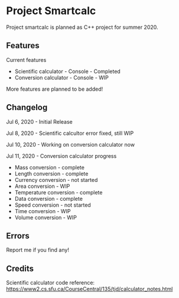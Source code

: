 # Project Smartcalc
Project smartcalc is planned as C++ project for summer 2020.

## Features
Current features
- Scientific calculator - Console - Completed
- Conversion calculator - Console - WIP

More features are planned to be added!

## Changelog
Jul 6, 2020 - Initial Release

Jul 8, 2020 - Scientific calcultor error fixed, still WIP

Jul 10, 2020 - Working on conversion calculator now

Jul 11, 2020 - Conversion calculator progress

- Mass conversion - complete
- Length conversion - complete
- Currency conversion - not started
- Area conversion - WIP
- Temperature conversion - complete
- Data conversion - complete
- Speed conversion - not started
- Time conversion - WIP
- Volume conversion - WIP

## Errors
Report me if you find any!

## Credits
Scientific calculator code reference:
https://www2.cs.sfu.ca/CourseCentral/135/tjd/calculator_notes.html
